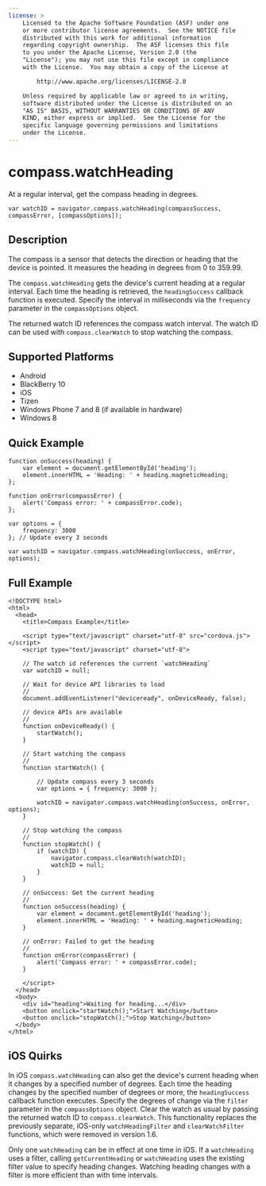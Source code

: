 ```yaml
---
license: >
    Licensed to the Apache Software Foundation (ASF) under one
    or more contributor license agreements.  See the NOTICE file
    distributed with this work for additional information
    regarding copyright ownership.  The ASF licenses this file
    to you under the Apache License, Version 2.0 (the
    "License"); you may not use this file except in compliance
    with the License.  You may obtain a copy of the License at

        http://www.apache.org/licenses/LICENSE-2.0

    Unless required by applicable law or agreed to in writing,
    software distributed under the License is distributed on an
    "AS IS" BASIS, WITHOUT WARRANTIES OR CONDITIONS OF ANY
    KIND, either express or implied.  See the License for the
    specific language governing permissions and limitations
    under the License.
---
```


# compass.watchHeading

At a regular interval, get the compass heading in degrees.

    var watchID = navigator.compass.watchHeading(compassSuccess, compassError, [compassOptions]);

## Description

The compass is a sensor that detects the direction or heading that the
device is pointed.  It measures the heading in degrees from 0 to
359.99.

The `compass.watchHeading` gets the device's current heading at a
regular interval. Each time the heading is retrieved, the
`headingSuccess` callback function is executed. Specify the interval
in milliseconds via the `frequency` parameter in the `compassOptions`
object.

The returned watch ID references the compass watch interval. The watch
ID can be used with `compass.clearWatch` to stop watching the compass.

## Supported Platforms

- Android
- BlackBerry 10
- iOS
- Tizen
- Windows Phone 7 and 8 (if available in hardware)
- Windows 8

## Quick Example

    function onSuccess(heading) {
        var element = document.getElementById('heading');
        element.innerHTML = 'Heading: ' + heading.magneticHeading;
    };

    function onError(compassError) {
        alert('Compass error: ' + compassError.code);
    };

    var options = {
        frequency: 3000
    }; // Update every 3 seconds

    var watchID = navigator.compass.watchHeading(onSuccess, onError, options);

## Full Example

    <!DOCTYPE html>
    <html>
      <head>
        <title>Compass Example</title>

        <script type="text/javascript" charset="utf-8" src="cordova.js"></script>
        <script type="text/javascript" charset="utf-8">

        // The watch id references the current `watchHeading`
        var watchID = null;

        // Wait for device API libraries to load
        //
        document.addEventListener("deviceready", onDeviceReady, false);

        // device APIs are available
        //
        function onDeviceReady() {
            startWatch();
        }

        // Start watching the compass
        //
        function startWatch() {

            // Update compass every 3 seconds
            var options = { frequency: 3000 };

            watchID = navigator.compass.watchHeading(onSuccess, onError, options);
        }

        // Stop watching the compass
        //
        function stopWatch() {
            if (watchID) {
                navigator.compass.clearWatch(watchID);
                watchID = null;
            }
        }

        // onSuccess: Get the current heading
        //
        function onSuccess(heading) {
            var element = document.getElementById('heading');
            element.innerHTML = 'Heading: ' + heading.magneticHeading;
        }

        // onError: Failed to get the heading
        //
        function onError(compassError) {
            alert('Compass error: ' + compassError.code);
        }

        </script>
      </head>
      <body>
        <div id="heading">Waiting for heading...</div>
        <button onclick="startWatch();">Start Watching</button>
        <button onclick="stopWatch();">Stop Watching</button>
      </body>
    </html>

## iOS Quirks

In iOS `compass.watchHeading` can also get the device's current
heading when it changes by a specified number of degrees. Each time
the heading changes by the specified number of degrees or more, the
`headingSuccess` callback function executes. Specify the degrees of
change via the `filter` parameter in the `compassOptions` object.
Clear the watch as usual by passing the returned watch ID to
`compass.clearWatch`.  This functionality replaces the previously
separate, iOS-only `watchHeadingFilter` and `clearWatchFilter`
functions, which were removed in version 1.6.

Only one `watchHeading` can be in effect at one time in iOS.  If a
`watchHeading` uses a filter, calling `getCurrentHeading` or
`watchHeading` uses the existing filter value to specify heading
changes. Watching heading changes with a filter is more efficient than
with time intervals.
